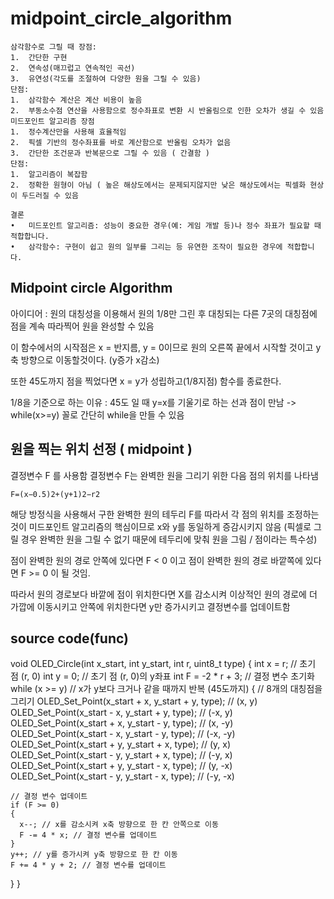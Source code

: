 # midpoint_circle_algorithm
```
삼각함수로 그릴 때 장점:
1.	간단한 구현 
2.	연속성(매끄럽고 연속적인 곡선)
3.	유연성(각도를 조절하여 다양한 원을 그릴 수 있음)
단점:
1.	삼각함수 계산은 계산 비용이 높음 
2.	부동소수점 연산을 사용함으로 정수좌표로 변환 시 반올림으로 인한 오차가 생길 수 있음
미드포인트 알고리즘 장점
1.	정수계산만을 사용해 효율적임 
2.	픽셀 기반의 정수좌표를 바로 계산함으로 반올림 오차가 없음
3.	간단한 조건문과 반복문으로 그릴 수 있음 ( 간결함 )
단점:
1.	알고리즘이 복잡함
2.	정확한 원형이 아님 ( 높은 해상도에서는 문제되지않지만 낮은 해상도에서는 픽셀화 현상이 두드러질 수 있음  

결론 
•	미드포인트 알고리즘: 성능이 중요한 경우(예: 게임 개발 등)나 정수 좌표가 필요할 때 적합합니다.
•	삼각함수: 구현이 쉽고 원의 일부를 그리는 등 유연한 조작이 필요한 경우에 적합합니다.
```
## Midpoint circle Algorithm

아이디어 : 원의 대칭성을 이용해서 원의 1/8만 그린 후 대칭되는 다른 7곳의 대칭점에 점을 계속 따라찍어 원을 완성할 수 있음 

이 함수에서의 시작점은 x = 반지름, y = 0이므로 원의 오른쪽 끝에서 시작할 것이고 y축 방향으로 이동할것이다. (y증가 x감소)

또한 45도까지 점을 찍었다면 x = y가 성립하고(1/8지점) 함수를 종료한다.

1/8을 기준으로 하는 이유 : 45도 일 때 y=x를 기울기로 하는 선과 점이 만남 -> while(x>=y) 꼴로 간단히 while을 만들 수 있음 

## 원을 찍는 위치 선정 ( midpoint ) 

결정변수 F 를 사용함 
결정변수 F는 완벽한 원을 그리기 위한 다음 점의 위치를 나타냄 
```
F=(x−0.5)2+(y+1)2−r2
```
해당 방정식을 사용해서 구한 완벽한 원의 테두리 F를 따라서 각 점의 위치를 조정하는 것이 미드포인트 알고리즘의 핵심이므로 x와 y를 동일하게 증감시키지 않음 (픽셀로 그릴 경우 완벽한 원을 그릴 수 없기 때문에 테두리에 맞춰 원을 그림 / 점이라는 특수성) 

점이 완벽한 원의 경로 안쪽에 있다면 F < 0 이고
점이 완벽한 원의 경로 바깥쪽에 있다면 F >= 0 이 될 것임.

따라서 원의 경로보다 바깥에 점이 위치한다면 X를 감소시켜 이상적인 원의 경로에 더 가깝에 이동시키고 
안쪽에 위치한다면 y만 증가시키고 결정변수를 업데이트함 


## source code(func)
void OLED_Circle(int x_start, int y_start, int r, uint8_t type)
{
  int x = r; // 초기 점 (r, 0)
  int y = 0; // 초기 점 (r, 0)의 y좌표
  int F = -2 * r + 3; // 결정 변수 초기화
  while (x >= y) // x가 y보다 크거나 같을 때까지 반복 (45도까지)
  {
    // 8개의 대칭점을 그리기
    OLED_Set_Point(x_start + x, y_start + y, type); // (x, y)
    OLED_Set_Point(x_start - x, y_start + y, type); // (-x, y)
    OLED_Set_Point(x_start + x, y_start - y, type); // (x, -y)
    OLED_Set_Point(x_start - x, y_start - y, type); // (-x, -y)
    OLED_Set_Point(x_start + y, y_start + x, type); // (y, x)
    OLED_Set_Point(x_start - y, y_start + x, type); // (-y, x)
    OLED_Set_Point(x_start + y, y_start - x, type); // (y, -x)
    OLED_Set_Point(x_start - y, y_start - x, type); // (-y, -x)

    // 결정 변수 업데이트
    if (F >= 0)
    {
      x--; // x를 감소시켜 x축 방향으로 한 칸 안쪽으로 이동
      F -= 4 * x; // 결정 변수를 업데이트
    }
    y++; // y를 증가시켜 y축 방향으로 한 칸 이동
    F += 4 * y + 2; // 결정 변수를 업데이트
  }
}
